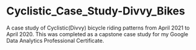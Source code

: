 # Cyclistic_Case_Study-Divvy_Bikes
A case study of Cyclistic(Divvy) bicycle riding patterns from April 2021 to April 2020.  This was completed as a capstone case study for my Google Data Analytics Professional Certificate.
